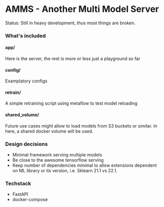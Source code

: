 # AMMS - Another Multi Model Server

Status: Still in heavy development, thus most things are broken.

### What's included

#### app/
Here is the server, the rest is more or less just a playground so far

#### config/
Examplatory configs

#### retrain/

A simple retraining script using metaflow to test model reloading

#### shared_volume/

Future use cases might allow to load models from S3 buckets or similar.
In here, a shared docker volume will be used.

### Design decisions

- Minimal framework serving multiple models
- Be close to the awesome tensorflow serving
- Keep number of dependencies minimal to allow extensions dependent
on ML library or its version, i.e. Sklearn 21.1 vs 22.1.

### Techstack

- FastAPI
- docker-compose